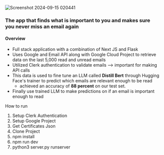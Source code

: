 
![Screenshot 2024-09-15 020441](https://github.com/user-attachments/assets/d6370ced-58fc-4b6b-a2c1-3725ecde164a)





### The app that finds what is important to you and makes sure you never miss an email again
#### Overview
 - Full stack application with a combination of Next JS and Flask
 - Uses Google and Email API along with Google Cloud Project to retrieve data on the last 5,000 read and unread emails
 - Utilized Clerk authentication to validate emails --> important for making API calls
 - This data is used to fine tune an LLM called **Distill Bert** through Hugging Face's trainer to predict which emails are relevant enough to be read
    - achieved an accuracy of **88 percent** on our test set.
 - Finally use trained LLM to make predictions on if an email is important enough to read

How to run
1. Setup Clerk Authentication
2. Setup Google Project
3. Get Certificates Json
4. Clone Project
5. npm install
6. npm run dev
7. python3 server.py runserver
